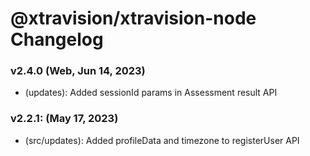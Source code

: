 # @xtravision/xtravision-node Changelog

### v2.4.0 (Web, Jun 14, 2023)
- (updates): Added sessionId params in Assessment result API

### v2.2.1: (May 17, 2023)
- (src/updates): Added profileData and timezone to registerUser API